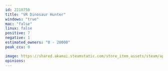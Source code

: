 ```yaml
---
id: 2210750
title: "VR Dinosaur Hunter"
windows: "true"
mac: "false"
linux: false
positive: 7
negative: 1
estimated_owners: "0 - 20000"
peak_ccu: 0

image: https://shared.akamai.steamstatic.com/store_item_assets/steam/apps/2210750/header.jpg?t=1678779004
opinions:
---
```

